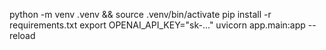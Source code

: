 python -m venv .venv && source .venv/bin/activate
pip install -r requirements.txt
export OPENAI_API_KEY="sk-..."
uvicorn app.main:app --reload
